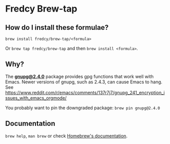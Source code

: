 # Fredcy Brew-tap

## How do I install these formulae?

`brew install fredcy/brew-tap/<formula>`

Or `brew tap fredcy/brew-tap` and then `brew install <formula>`.

## Why?

The **gnupg@2.4.0** package provides gpg functions that work well with Emacs.
Newer versions of gnupg, such as 2.4.3, can cause Emacs to hang.
See https://www.reddit.com/r/emacs/comments/137r7j7/gnupg_241_encryption_issues_with_emacs_orgmode/

You probably want to pin the downgraded package:  `brew pin gnupg@2.4.0`

## Documentation

`brew help`, `man brew` or check [Homebrew's documentation](https://docs.brew.sh).

